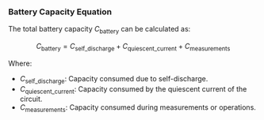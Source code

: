 ### Battery Capacity Equation

The total battery capacity $C_\text{battery}$ can be calculated as:

$$ C_\text{battery} = C_\text{self\_discharge} + C_\text{quiescent\_current} + C_\text{measurements} $$

Where:
- $C_\text{self\_discharge}$: Capacity consumed due to self-discharge.
- $C_\text{quiescent\_current}$: Capacity consumed by the quiescent current of the circuit.
- $C_\text{measurements}$: Capacity consumed during measurements or operations.
